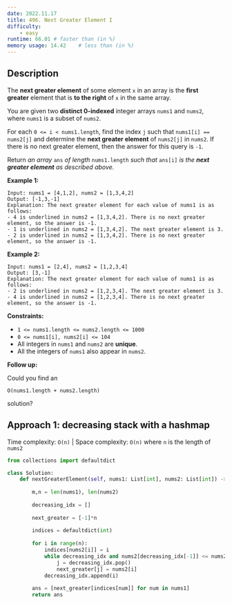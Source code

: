 ```yaml
---
date: 2022.11.17
title: 496. Next Greater Element I
difficulty:
    - easy
runtime: 66.01 # faster than (in %)
memory usage: 14.42    # less than (in %)
---
```

## Description
The **next greater element** of some element `x` in an array is the **first greater** element that is **to the right** of `x` in the same array.

You are given two **distinct 0-indexed** integer arrays `nums1` and `nums2`, where `nums1` is a subset of `nums2`.

For each `0 <= i < nums1.length`, find the index `j` such that `nums1[i] == nums2[j]` and determine the **next greater element** of `nums2[j]` in `nums2`. If there is no next greater element, then the answer for this query is `-1`.

Return *an array* `ans` *of length* `nums1.length` *such that* `ans[i]` *is the **next greater element** as described above.*

**Example 1:**

```
Input: nums1 = [4,1,2], nums2 = [1,3,4,2]
Output: [-1,3,-1]
Explanation: The next greater element for each value of nums1 is as follows:
- 4 is underlined in nums2 = [1,3,4,2]. There is no next greater element, so the answer is -1.
- 1 is underlined in nums2 = [1,3,4,2]. The next greater element is 3.
- 2 is underlined in nums2 = [1,3,4,2]. There is no next greater element, so the answer is -1.

```

**Example 2:**

```
Input: nums1 = [2,4], nums2 = [1,2,3,4]
Output: [3,-1]
Explanation: The next greater element for each value of nums1 is as follows:
- 2 is underlined in nums2 = [1,2,3,4]. The next greater element is 3.
- 4 is underlined in nums2 = [1,2,3,4]. There is no next greater element, so the answer is -1.

```

**Constraints:**

- `1 <= nums1.length <= nums2.length <= 1000`
- `0 <= nums1[i], nums2[i] <= 104`
- All integers in `nums1` and `nums2` are **unique**.
- All the integers of `nums1` also appear in `nums2`.

**Follow up:**

Could you find an

```
O(nums1.length + nums2.length)
```

solution?

## Approach 1: decreasing stack with a hashmap
Time complexity: `O(n)`    |    Space complexity: `O(n)`
where `n` is the length of `nums2`

``` python
from collections import defaultdict

class Solution:
    def nextGreaterElement(self, nums1: List[int], nums2: List[int]) -> List[int]:
        
        m,n = len(nums1), len(nums2)
        
        decreasing_idx = []
        
        next_greater = [-1]*n
        
        indices = defaultdict(int)
        
        for i in range(n):
            indices[nums2[i]] = i
            while decreasing_idx and nums2[decreasing_idx[-1]] <= nums2[i]:
                j = decreasing_idx.pop()
                next_greater[j] = nums2[i]
            decreasing_idx.append(i)
        
        ans = [next_greater[indices[num]] for num in nums1]
        return ans
```